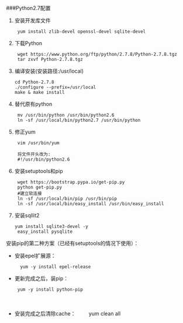 ###Python2.7配置

1. 安装开发库文件
    
        yum install zlib-devel openssl-devel sqlite-devel

2. 下载Python

        wget https://www.python.org/ftp/python/2.7.8/Python-2.7.8.tgz
        tar zxvf Python-2.7.8.tgz
        
3. 编译安装(安装路径:/usr/local)
    ```
    cd Python-2.7.8 
    ./configure --prefix=/usr/local
    make & make install
    ```
    
4. 替代原有python

        mv /usr/bin/python /usr/bin/python2.6 
        ln -sf /usr/local/bin/python2.7 /usr/bin/python
5. 修正yum
        
        vim /usr/bin/yum
        
        将文件开头改为:
        #!/usr/bin/python2.6
6. 安装setuptools和pip

        wget https://bootstrap.pypa.io/get-pip.py
        python get-pip.py
        #建立软连接
        ln -sf /usr/local/bin/pip /usr/bin/pip
        ln -sf /usr/local/bin/easy_install /usr/bin/easy_install
7. 安装sqllit2

       yum install sqlite3-devel -y
        easy_install pysqlite
        
安装pip的第二种方案（已经有setuptools的情况下使用）：
        
* 安装epel扩展源：
    
        yum -y install epel-release
    
* 更新完成之后，装pip：
    
       yum -y install python-pip
　　
* 安装完成之后清除cache：
　　
        yum clean all